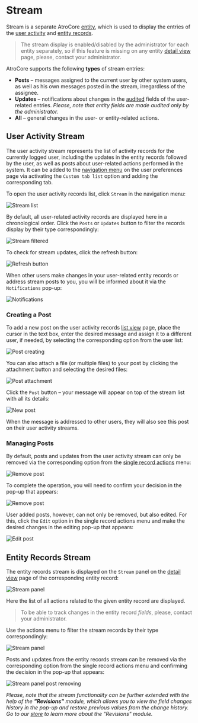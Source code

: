 # Stream

Stream is a separate AtroCore [entity](./what-is-atrocore.md#concept-of-entity), which is used to display the entries of the [user activity](#user-activity-stream) and [entity records](#entity-records-stream).

> The stream display is enabled/disabled by the administrator for each entity separately, so if this feature is missing on any entity [detail view](./views-and-panels-core.md#detail-view) page, please, contact your administrator.

AtroCore supports the following **types** of stream entries:
- **Posts** – messages assigned to the current user by other system users, as well as his own messages posted in the stream, irregardless of the assignee.
- **Updates** – notifications about changes in the [audited](./what-is-atrocore-core.md#concept-of-data-auditing) fields of the user-related entries. *Please, note that entity fields are made audited only by the administrator.*
- **All** – general changes in the user- or entity-related actions.

## User Activity Stream

The user activity stream represents the list of activity records for the currently logged user, including the updates in the entity records followed by the user, as well as posts about user-related actions performed in the system. It can be added to the [navigation menu](./user-interface-core.md#navigation-menu) on the user preferences page via activating the `Custom tab list` option and adding the corresponding tab.

To open the user activity records list, click `Stream` in the navigation menu:

![Stream list](../../_assets/user-guide/stream/stream-list.jpg)

By default, all user-related activity records are displayed here in a chronological order. Click the `Posts` or `Updates` button to filter the records display by their type correspondingly:

![Stream filtered](../../_assets/user-guide/stream/stream-filtered.jpg)

To check for stream updates, click the refresh button:

![Refresh button](../../_assets/user-guide/stream/refresh-button.jpg)

When other users make changes in your user-related entity records or address stream posts to you, you will be informed about it via the `Notifications` pop-up:

![Notifications](../../_assets/user-guide/stream/notifications.jpg)

### Creating a Post

To add a new post on the user activity records [list view](./views-and-panels-core.md#list-view) page, place the cursor in the text box, enter the desired message and assign it to a different user, if needed, by selecting the corresponding option from the user list:

![Post creating](../../_assets/user-guide/stream/post-creating.jpg)

You can also attach a file (or multiple files) to your post by clicking the attachment button and selecting the desired files:

![Post attachment](../../_assets/user-guide/stream/post-attachment.jpg)

Click the `Post` button – your message will appear on top of the stream list with all its details:

![New post](../../_assets/user-guide/stream/new-post.jpg)

When the message is addressed to other users, they will also see this post on their user activity streams.

### Managing Posts

By default, posts and updates from the user activity stream can only be removed via the corresponding option from the [single record actions](./views-and-panels-core.md#single-record-actions) menu:

![Remove post](../../_assets/user-guide/stream/remove-post.jpg)

To complete the operation, you will need to confirm your decision in the pop-up that appears:

![Remove post](../../_assets/user-guide/stream/remove-post-confirmation.jpg)

User added posts, however, can not only be removed, but also edited. For this, click the `Edit` option in the single record actions menu and make the desired changes in the editing pop-up that appears:

![Edit post](../../_assets/user-guide/stream/stream-post-editing.jpg)

## Entity Records Stream

The entity records stream is displayed on the `Stream` panel on the [detail view](./views-and-panels-core.md#detail-view) page of the corresponding entity record:

![Stream panel](../../_assets/user-guide/stream/stream-panel.jpg)

Here the list of all actions related to the given entity record are displayed. 

> To be able to track changes in the entity record *fields*, please, contact your administrator.

Use the actions menu to filter the stream records by their type correspondingly:

![Stream panel](../../_assets/user-guide/stream/stream-panel-filter.jpg)

Posts and updates from the entity records stream can be removed via the corresponding option from the single record actions menu and confirming the decision in the pop-up that appears:

![Stream panel post removing](../../_assets/user-guide/stream/stream-panel-remove-post.jpg)

*Please, note that the stream functionality can be further extended with the help of the **"Revisions"** module, which allows you to view the field changes history in the pop-up and restore previous values from the change history. Go to our [store](https://atropim.com/store/revisions) to learn more about the "Revisions" module.*



